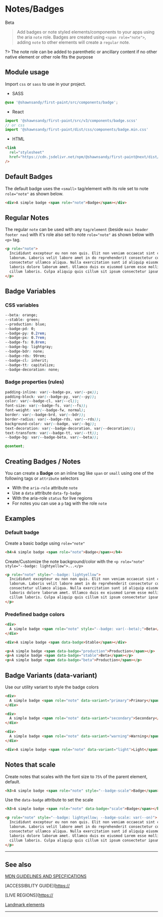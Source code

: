 # Notes/Badges

<span role="note" aria-label="status" style="--badge: var(--beta)">Beta</span>

> Add badges or note styled elements/components to your apps using the aria `note` role. Badges are created using `<span role="note">`, adding `note` to other elements will create a `regular` note.

?> The note role can be added to parenthetic or ancillary content if no other native element or other role fits the purpose

## Module usage

Import `css` or `sass` to use in your project.

- SASS

```scss
@use '@shawnsandy/first-paint/src/components/badge';
```

- React

```jsx
import '@shawnsandy/first-paint/src/v3/components/badge.scss'
// or css
import '@shawnsandy/first-paint/dist/css/components/badge.min.css'
```

- HTML

```html
<link
  rel="stylesheet"
  href="https://cdn.jsdelivr.net/npm/@shawnsandy/first-paint@next/dist/css/components/badge.min.css"
/>
```

## Default Badges

The default badge uses the `<small>` tag/element with its role set to note `role="note"` as shown below.

```html preview
<div>A simple badge <span role="note">Badge</span></div>
```

## Regular Notes

The regular `note` can be used with any `tag/element` (beside `main header footer nav`) with it's role also set to note `role="note"` as shown below with `<p>` tag.

```html preview
<p role="note">
  Incididunt excepteur eu non non quis. Elit non veniam occaecat sint consequat
  laborum. Laboris velit labore amet in do reprehenderit consectetur commodo
  consectetur ullamco aliqua. Nulla exercitation sunt id aliquip eiusmod ad amet
  laboris dolore laborum amet. Ullamco duis ex eiusmod Lorem esse mollit qui
  cillum laboris. Culpa aliquip quis cillum sit ipsum consectetur ipsum aute.
</p>
```

## Badge Variables

### CSS variables

```css
--beta: orange;
--stable: green;
--production: blue;
--badge-pd: 0;
--badge-py: 0.2rem;
--badge-px: 0.7rem;
--badge-fs: 0.8rem;
--badge-bg: lightgray;
--badge-bdr: none;
--badge-rds: 99rem;
--badge-cl: inherit;
--badge-tt: capitalize;
--badge-decoration: none;
```

### Badge properties (rules)

```css
padding-inline: var(--badge-px, var(--px));
padding-block: var(--badge-py, var(--py));
color: var(--badge-cl, var(--cl));
font-size: var(--badge-fs, var(--fs));
font-weight: var(--badge-fw, normal);
border: var(--badge-brd, var(--bdr));
border-radius: var(--badge-rds, var(--rds));
background-color: var(--badge, var(--bg));
text-decoration: var(--badge-decoration, var(--decoration));
text-transform: var(--badge-tt, var(--tt));
--badge-bg: var(--badge-beta, var(--beta));

@content;
```

## Creating Badges / Notes

You can create a **Badge** on an inline tag like `span` or `small` using one of the following tags or `attribute` selectors

- With the `aria-role` attribute `note`
- Use a `data` attribute `data-fp-badge`
- With the aria-role `status` for live regions
- For notes you can use a `p` tag with the role `note`

## Examples

### Default badge

Create a basic badge using `role="note"`

```html preview
<h4>A simple badge <span role="note">Badge</span></h4>
```

Create/Customize the note background/color with the `<p role="note" style="--badge: lightyellow">...</p>`

```html preview
<p role="note" style="--badge: lightyellow">
  Incididunt excepteur eu non non quis. Elit non veniam occaecat sint consequat
  laborum. Laboris velit labore amet in do reprehenderit consectetur commodo
  consectetur ullamco aliqua. Nulla exercitation sunt id aliquip eiusmod ad amet
  laboris dolore laborum amet. Ullamco duis ex eiusmod Lorem esse mollit qui
  cillum laboris. Culpa aliquip quis cillum sit ipsum consectetur ipsum aute.
</p>
```

### Predefined badge colors

```html preview
<div>
  A simple badge <span role="note" style="--badge: var(--beta);">Beta</span>
</div>
```

```html preview
<div>A simple badge <span data-badge>Stable</span></div>
```

```html preview
<p>A simple badge <span data-badge="production">Production</span></p>
<p>A simple badge <span data-badge="stable">Beta</span></p>
<p>A simple badge <span data-badge="beta">Production</span></p>
```

## Badge Variants (data-variant)

Use our utility variant to style the badge colors

```html preview
<div>
  A simple badge <span role="note" data-variant="primary">Primary</span>
</div>
```

```html preview
<div>
  A simple badge <span role="note" data-variant="secondary">Secondary</span>
</div>
```

```html preview
<div>
  A simple badge <span role="note" data-variant="warning">Warning</span>
</div>
```

```html preview
<div>A simple badge <span role="note" data-variant="light">Light</span></div>
```

## Notes that scale

Create notes that scales with the font size to `75%` of the parent element, default.

```html preview
<h3>A simple badge <span role="note" style="--badge-scale">Badge</span></h3>
```

Use the `data-badge` attribute to set the scale

```html preview
<h3>A simple badge <span role="note" data-badge="scale">Badge</span></h3>
```

```html preview
<p role="note" style="--badge: lightyellow; --badge-scale: var(--on)">
  Incididunt excepteur eu non non quis. Elit non veniam occaecat sint consequat
  laborum. Laboris velit labore amet in do reprehenderit consectetur commodo
  consectetur ullamco aliqua. Nulla exercitation sunt id aliquip eiusmod ad amet
  laboris dolore laborum amet. Ullamco duis ex eiusmod Lorem esse mollit qui
  cillum laboris. Culpa aliquip quis cillum sit ipsum consectetur ipsum aute.
</p>
```

---

## See also

[MDN GUIDELINES AND SPECFICATIONS](https://developer.mozilla.org/en-US/docs/Web/Accessibility/ARIA/Roles/note_role ':_target="_blank"')

[ACCESSIBILITY GUIDE]([https://](https://www.w3.org/TR/wai-aria-1.1/#note ':_target="_blank"')

[LIVE REGIONS]([https://](https://developer.mozilla.org/en-US/docs/Web/Accessibility/ARIA/ARIA_Live_Regions ':_target="_blank"')

[Landmark elements](https://web.dev/use-landmarks/ ':target="_blank"')

---
